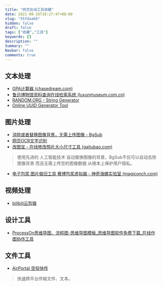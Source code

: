```yaml
---
title: "网页在线工具收藏"
date: 2021-08-26T18:27:47+08:00
slug: "55fdaa66"
hidden: false
draft: false
tags: ["收藏","工具"]
keywords: []
description: ""
Summary: ""
Navbar: false
comments: true
---
```




<!--more-->

## 文本处理

- [GPA计算器 (chasedream.com)](https://apps.chasedream.com/gpa/#)
- [鲁迅博物馆资料查询在线检索系统 (luxunmuseum.com.cn)](http://www.luxunmuseum.com.cn/cx/?dt_dapp=1)
- [RANDOM.ORG - String Generator](https://www.random.org/strings/?num=1&len=7&digits=on&upperalpha=on&loweralpha=on&format=html&rnd=new)
- [Online UUID Generator Tool](https://www.uuidgenerator.net/)

## 图片处理

- [消除或者替换图像背景，无需上传图像 - BgSub](https://bgsub.cn/webapp/)
- [网页OCR文字识别](https://web.baimiaoapp.com/)
- [改图宝 - 在线修改照片大小尺寸工具 (gaitubao.com)](https://www.gaitubao.com/)

> 使用先进的 人工智能技术 自动替换图像的背景，BgSub不仅可以自动去除图像背景 而且无需上传您的图像数据 从根本上保护用户隐私。

- [电子包浆 图片做旧工具 赛博包浆虚拟器 - 神奇海螺实验室 (magiconch.com)](https://magiconch.com/patina/)

## 视频处理

- [bilibili云剪辑](https://member.bilibili.com/studio/bs-editor/projects)

## 设计工具

- [ProcessOn思维导图、流程图-思维导图模板_思维导图软件免费下载_在线作图协作工具](https://www.processon.com/;jsessionid=C7880029D3B9AC2C8A14204A16E8AB6D.jvm1)

## 文件工具

- [AirPortal 空投快传](https://airportal.cn/)

> 快速跨平台传输文件、文本。

